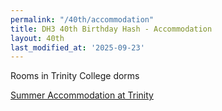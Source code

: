 ```yaml
---
permalink: "/40th/accommodation"
title: DH3 40th Birthday Hash - Accommodation
layout: 40th
last_modified_at: '2025-09-23'
---
```


Rooms in Trinity College dorms

<a href="https://www.visittrinity.ie/stay/">Summer Accommodation at Trinity</a>

